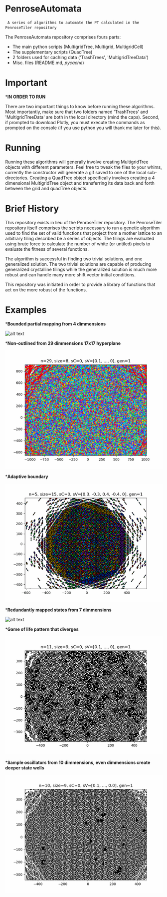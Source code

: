 # PenroseAutomata
     A series of algorithms to automate the PT calculated in the PenroseTiler repository
The PenroseAutomata repository comprises fours parts:
- The main python scripts (MultigridTree, Multigrid, MultigridCell)
- The supplementary scripts (QuadTree)
- 2 folders used for caching data ('TrashTrees', 'MultigridTreeData')
- Misc. files (README.md, _pycache_)

# Important
***IN ORDER TO RUN**

There are two important things to know before running these algorithms. Most importantly, make sure that two folders named 'TrashTrees' and 'MultigridTreeData' are both in the local directory (mind the caps). Second, if prompted to download Plotly, you must execute the commands as prompted on the console (if you use python you will thank me later for this).

# Running
Running these algorithms will generally involve creating MultigridTree objects with different parameters. Feel free to tweak the files to your whims, currently the constructor will generate a gif saved to one of the local sub-directories. Creating a QuadTree object specifically involves creating a 4 dimensional MultigridTree object and transferring its data back and forth between the grid and quadTree objects.


# Brief History
This repository exists in lieu of the PenroseTiler repository. The PenroseTiler repository itself comprises the scripts necessary to run a genetic algorithm used to find the set of valid functions that project from a mother lattice to an arbitrary tiling described be a series of objects. The tilings are evaluated using brute force to calculate the number of white (or untiled) pixels to evaluate the fitness of several functions.

The algorithm is successful in finding two trivial solutions, and one generalized solution. The two trivial solutions are capable of producing generalized crystalline tilings while the generalized solution is much more robust and can handle many more shift vector initial conditions.

This repository was initiated in order to provide a library of functions that act on the more robust of the functions.

# Examples
***Bounded partial mapping from 4 dimmensions**

![alt text](Examples/n4PartialMapBounded.gif "Bounded partial mapping from 4 dimensions")


***Non-outlined from 29 dimmensions 17x17 hyperplane**

![alt text](Examples/n29s8nonOutlinedBounded.gif "Non-outlined from 29 dimmensions 17x17 hyperplane")


***Adaptive boundary**

![alt text](Examples/adaptiveBoundary.gif "Adaptive boundary")


***Redundantly mapped states from 7 dimmensions**

![alt text](Examples/redundentlyMapped.gif "Redundantly mapped states from 7 dimmensions")


***Game of life pattern that diverges**

![alt text](Examples/divergentGOL.gif "gol pattern that diverges")


***Sample oscillators from 10 dimmensions, even dimmensions create deeper state wells**

![alt text](Examples/oscillatorSampleGOL.gif "Sample oscillators from 10 dimmensions")